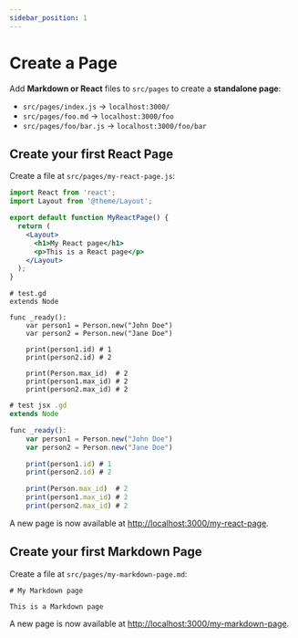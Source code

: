 ```yaml
---
sidebar_position: 1
---
```


# Create a Page

Add **Markdown or React** files to `src/pages` to create a **standalone page**:

- `src/pages/index.js` → `localhost:3000/`
- `src/pages/foo.md` → `localhost:3000/foo`
- `src/pages/foo/bar.js` → `localhost:3000/foo/bar`

## Create your first React Page

Create a file at `src/pages/my-react-page.js`:

```jsx title="src/pages/my-react-page.js"
import React from 'react';
import Layout from '@theme/Layout';

export default function MyReactPage() {
  return (
    <Layout>
      <h1>My React page</h1>
      <p>This is a React page</p>
    </Layout>
  );
}
```

```gdscript
# test.gd
extends Node

func _ready():
    var person1 = Person.new("John Doe")
    var person2 = Person.new("Jane Doe")

    print(person1.id) # 1
    print(person2.id) # 2

    print(Person.max_id)  # 2
    print(person1.max_id) # 2
    print(person2.max_id) # 2

```    

```js
# test jsx .gd
extends Node

func _ready():
    var person1 = Person.new("John Doe")
    var person2 = Person.new("Jane Doe")

    print(person1.id) # 1
    print(person2.id) # 2

    print(Person.max_id)  # 2
    print(person1.max_id) # 2
    print(person2.max_id) # 2

```    

A new page is now available at [http://localhost:3000/my-react-page](http://localhost:3000/my-react-page).

## Create your first Markdown Page

Create a file at `src/pages/my-markdown-page.md`:

```mdx title="src/pages/my-markdown-page.md"
# My Markdown page

This is a Markdown page
```

A new page is now available at [http://localhost:3000/my-markdown-page](http://localhost:3000/my-markdown-page).
